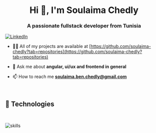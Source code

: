 <h1 align="center">Hi 👋, I'm Soulaima Chedly</h1>
<h3 align="center">A passionate fullstack developer from Tunisia</h3>

[![LinkedIn](https://img.shields.io/badge/LinkedIn-%230077B5.svg?&style=flat-square&logo=linkedin&logoColor=white)](https://linkedin.com/in/soulaima-chedly)

- 👨‍💻 All of my projects are available at [https://github.com/soulaima-chedly?tab=repositories](https://github.com/soulaima-chedly?tab=repositories)

- 💬 Ask me about **angular, ui/ux and frontend in general**

- 📫 How to reach me **<soulaima.ben.chedly@gmail.com>**

</br>

## 🔧 Technologies

</br>

![skills](https://skillicons.dev/icons?i=html,css,js,ts,angular,redux,materialui,tailwind,nodejs,express,prisma,mysql,postgres,linux,bash,git,vscode&theme=dark&perline=15)
